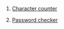 1. [Character counter](https://codesandbox.io/s/ex1-character-counter-twitter-f312j7)

2. [Password checker](https://codesandbox.io/s/ex2-password-match-owl3l?file=/src/App.js)
